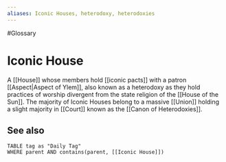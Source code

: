 ```yaml
---
aliases: Iconic Houses, heterodoxy, heterodoxies
---
```


#Glossary

# Iconic House

A [[House]] whose members hold [[iconic pacts]] with a patron [[Aspect|Aspect of Ylem]], also known as a heterodoxy as they hold practices of worship divergent from the state religion of the [[House of the Sun]]. The majority of Iconic Houses belong to a massive [[Union]] holding a slight majority in [[Court]] known as the [[Canon of Heterodoxies]].

## See also
```dataview
TABLE tag as "Daily Tag"
WHERE parent AND contains(parent, [[Iconic House]])
```
